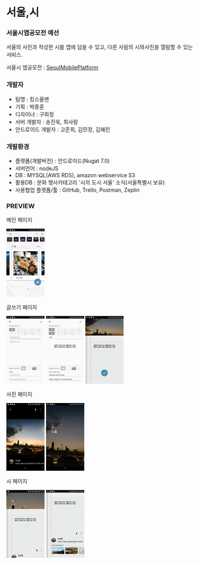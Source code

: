 # 서울,시

### 서울시앱공모전 예선

서울의 사진과 작성한 시를 앱에 담을 수 있고, 다른 사람의 시와사진을 열람할 수 있는 서비스. 

서울시 앱공모전 : [SeoulMobilePlatform](https://mplatform.seoul.go.kr/w/contest/award/2017/nominee/selectNominee.do)

### 개발자
- 팀명 : 킹스울맨
- 기획 : 박종훈
- 디자이너 : 구희정
- 서버 개발자 : 송진욱, 최사랑
- 안드로이드 개발자 : 고준희, 김민정, 김혜린

### 개발환경
- 플랫폼(개발버전) : 안드로이드(Nugat 7.0)
- 서버언어 : nodeJS
- DB : MYSQL(AWS RDS), amazon webservice S3
- 활용DB : 문화 행사카테고리 '시의 도시 서울' 소식(서울특별시 보유)
- 사용협업 플랫폼/툴 : GitHub, Trello, Postman, Zeplin

### PREVIEW


메인 페이지

<img src="./image/image/main.jpg" width="20%">



글쓰기 페이지

<img src="./image/image/writingPage1.jpg" width="20%"> <img src="./image/image/writingPage2.jpg" width="20%"> <img src="./image/image/writingPage3.jpg" width="20%">



사진 페이지

<img src="./image/image/picturePage.png" width="20%"> <img src="./image/image/pictureDetailPage.jpg" width="20%">



시 페이지

<img src="./image/image/peomDetailPage1.png" width="20%"> <img src="./image/image/poemDetailPage2.jpg" width="20%">
